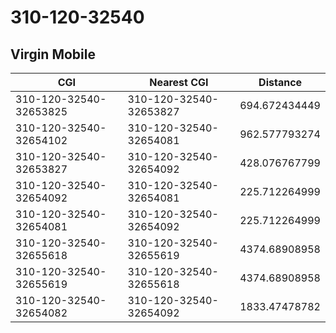 # 310-120-32540
## Virgin Mobile


| CGI | Nearest CGI | Distance |
|-----|-------------|----------|
| 310-120-32540-32653825 | 310-120-32540-32653827 | 694.672434449 |
| 310-120-32540-32654102 | 310-120-32540-32654081 | 962.577793274 |
| 310-120-32540-32653827 | 310-120-32540-32654092 | 428.076767799 |
| 310-120-32540-32654092 | 310-120-32540-32654081 | 225.712264999 |
| 310-120-32540-32654081 | 310-120-32540-32654092 | 225.712264999 |
| 310-120-32540-32655618 | 310-120-32540-32655619 | 4374.68908958 |
| 310-120-32540-32655619 | 310-120-32540-32655618 | 4374.68908958 |
| 310-120-32540-32654082 | 310-120-32540-32654092 | 1833.47478782 |
